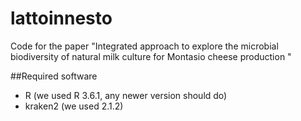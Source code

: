 # lattoinnesto
Code for the paper "Integrated approach to explore the microbial biodiversity of natural milk culture for Montasio cheese production "

##Required software
- R (we used R 3.6.1, any newer version should do)
- kraken2 (we used 2.1.2)

